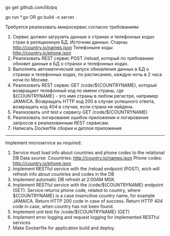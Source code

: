 go get github.com/lib/pq

go run *.go OR go build -o server .

Требуется реализовать микросервис согласно требованиям:

1. Сервис должен загрузить данные о странах и телефонных кодах стран в реляционную БД.
    Источник данных:
    Старны: http://country.io/names.json 
    Телефоныне коды: http://country.io/phone.json 
2. Реализовать REST сервис POST /reload, который по требованию обновит данные в БД о странах и телефонных кодах.
3. Выполнять автоматический запуск обновления данных в БД о странах и телефонных кодах, по расписанию, каждую ночь в 2 часа ночи по Москве.
4. Реализовать REST сервис GET /code/${COUNTRYNAME}, который возвращает телефонный код по имени страны, где ${COUNTRYNAME} - это имя страны в любом регистре, например JAMAICA. Возвращать HTTP код 200 в случае успешного ответа, возвращать код 404 в случае, если страна не найдена.
5. Реализовать unit test к сервису GET /code/${COUNTRYNAME}
6. Реализовать логирование ошибок приложения и логирование запросов к реализованным REST сервисам.
7. Написать Dockerfile сборки и деплоя приложения 

-------------------------------------------------

Implement microservice as required:

1. Service must load info about countries and phone codes to the relational DB
    Data sourse: 
        Couuntries: http://country.io/names.json 
        Phone codes: http://country.io/phone.json 
2. Implement RESTful service with the /reload endpoint (POST), wich will refresh info about countries and codes in the DB
3. Implement automatic DB refresh at 2:00AM MSK.
4. Implement RESTful service with the /code/${COUNTRYNAME} endpoint (GET). Service returns phone code, related to country, where ${COUNTRYNAME} is a case insencitive country name, for example JAMAICA. Return HTTP 200 code in case of success. Return HTTP 404 code in case, when country has not been found.
5. Implement unit test for /code/${COUNTRYNAME} (GET)
6. Implement error logging and request logging for implemented RESTful services
7. Make Dockerfile for application build and deploy.
